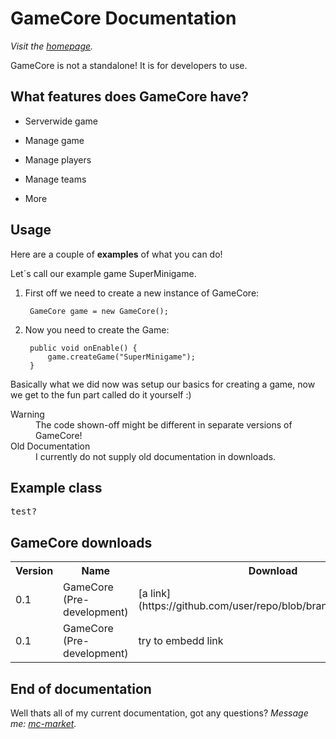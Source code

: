GameCore Documentation
================================

*Visit the [homepage](http://socketsdev.github.io/).*

GameCore is not a standalone! It is for developers to use.

What features does GameCore have?
-------------------------

* Serverwide game

* Manage game

* Manage players

* Manage teams

* More

Usage
------------------------

Here are a couple of **examples** of what you can do! 

Let´s call our example game SuperMinigame.

1. First off we need to create a new instance of GameCore:

        GameCore game = new GameCore();

2. Now you need to create the Game:

        public void onEnable() {
            game.createGame("SuperMinigame");
        }

Basically what we did now was setup our basics for creating a game, now we get to the fun part called do it yourself :)

<dl>
  <dt>Warning</dt>
  <dd>The code shown-off might be different in separate versions of GameCore!</dd>
  <dt>Old Documentation</dt>
  <dd>I currently do not supply old documentation in downloads.</dd>
</dl>

Example class
------------

<pre>
test?
</pre>

GameCore downloads
-------------

<table>
  <tr>
    <th>Version</th><th>Name</th><th>Download</th>
  </tr>
  <tr>
    <td>0.1</td><td>GameCore (Pre-development)</td><td>[a link](https://github.com/user/repo/blob/branch/other_file.md)</td>
  </tr>
  <tr>
    <td>0.1</td><td>GameCore (Pre-development)</td><td>try to embedd link</td>
  </tr>
</table>

End of documentation
--------------------

Well thats all of my current documentation, got any questions?
*Message me: [mc-market](http://www.mc-market.org/conversations/add?to=Bill).*
